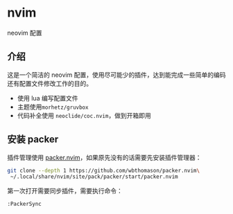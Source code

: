 # nvim

neovim 配置

## 介绍

这是一个简洁的 neovim 配置，使用尽可能少的插件，达到能完成一些简单的编码还有配置文件修改工作的目的。

- 使用 lua 编写配置文件
- 主题使用`morhetz/gruvbox`
- 代码补全使用 `neoclide/coc.nvim`，做到开箱即用

## 安装 packer

插件管理使用 [packer.nvim](https://github.com/wbthomason/packer.nvim)，如果原先没有的话需要先安装插件管理器：

```sh
git clone --depth 1 https://github.com/wbthomason/packer.nvim\
 ~/.local/share/nvim/site/pack/packer/start/packer.nvim
 ```

第一次打开需要同步插件，需要执行命令：

```vim
:PackerSync
```
